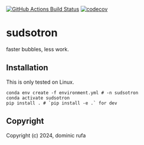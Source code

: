 [![GitHub Actions Build Status](https://github.com/dominicrufa/sudsotron/workflows/CI/badge.svg)](https://github.com/dominicrufa/sudsotron/actions?query=workflow%3ACI)
[![codecov](https://codecov.io/gh/dominicrufa/sudsotron/branch/main/graph/badge.svg)](https://codecov.io/gh/dominicrufa/sudsotron/branch/main)

# sudsotron

faster bubbles, less work.

## Installation

This is only tested on Linux.

```shell
conda env create -f environment.yml # -n sudsotron
conda activate sudsotron
pip install . # `pip install -e .` for dev
```

## Copyright
Copyright (c) 2024, dominic rufa
